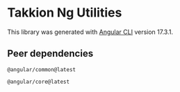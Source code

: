 # Takkion Ng Utilities

This library was generated with [Angular CLI](https://github.com/angular/angular-cli) version 17.3.1.

## Peer dependencies

`@angular/common@latest`

`@angular/core@latest`
